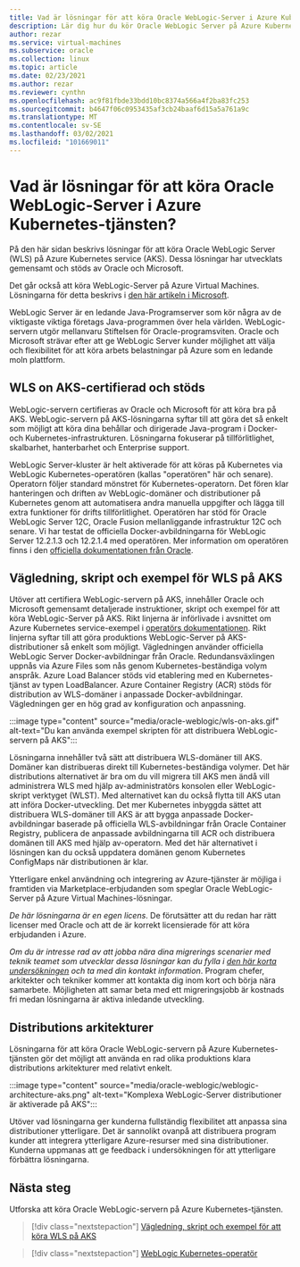 ```yaml
---
title: Vad är lösningar för att köra Oracle WebLogic-Server i Azure Kubernetes-tjänsten
description: Lär dig hur du kör Oracle WebLogic Server på Azure Kubernetes-tjänsten.
author: rezar
ms.service: virtual-machines
ms.subservice: oracle
ms.collection: linux
ms.topic: article
ms.date: 02/23/2021
ms.author: rezar
ms.reviewer: cynthn
ms.openlocfilehash: ac9f81fbde33bdd10bc8374a566a4f2ba83fc253
ms.sourcegitcommit: b4647f06c0953435af3cb24baaf6d15a5a761a9c
ms.translationtype: MT
ms.contentlocale: sv-SE
ms.lasthandoff: 03/02/2021
ms.locfileid: "101669011"
---
```

# <a name="what-are-solutions-for-running-oracle-weblogic-server-on-the-azure-kubernetes-service"></a>Vad är lösningar för att köra Oracle WebLogic-Server i Azure Kubernetes-tjänsten?

På den här sidan beskrivs lösningar för att köra Oracle WebLogic Server (WLS) på Azure Kubernetes service (AKS). Dessa lösningar har utvecklats gemensamt och stöds av Oracle och Microsoft.

Det går också att köra WebLogic-Server på Azure Virtual Machines. Lösningarna för detta beskrivs i [den här artikeln i Microsoft](./oracle-weblogic.md).

WebLogic Server är en ledande Java-Programserver som kör några av de viktigaste viktiga företags Java-programmen över hela världen. WebLogic-servern utgör mellanvaru Stiftelsen för Oracle-programsviten. Oracle och Microsoft strävar efter att ge WebLogic Server kunder möjlighet att välja och flexibilitet för att köra arbets belastningar på Azure som en ledande moln plattform.

## <a name="wls-on-aks-certified-and-supported"></a>WLS on AKS-certifierad och stöds
WebLogic-servern certifieras av Oracle och Microsoft för att köra bra på AKS. WebLogic-servern på AKS-lösningarna syftar till att göra det så enkelt som möjligt att köra dina behållar och dirigerade Java-program i Docker-och Kubernetes-infrastrukturen. Lösningarna fokuserar på tillförlitlighet, skalbarhet, hanterbarhet och Enterprise support.

WebLogic Server-kluster är helt aktiverade för att köras på Kubernetes via WebLogic Kubernetes-operatören (kallas "operatören" här och senare). Operatorn följer standard mönstret för Kubernetes-operatorn. Det fören klar hanteringen och driften av WebLogic-domäner och distributioner på Kubernetes genom att automatisera andra manuella uppgifter och lägga till extra funktioner för drifts tillförlitlighet. Operatören har stöd för Oracle WebLogic Server 12C, Oracle Fusion mellanliggande infrastruktur 12C och senare. Vi har testat de officiella Docker-avbildningarna för WebLogic Server 12.2.1.3 och 12.2.1.4 med operatören. Mer information om operatören finns i den [officiella dokumentationen från Oracle](https://oracle.github.io/weblogic-kubernetes-operator/).

## <a name="guidance-scripts-and-samples-for-wls-on-aks"></a>Vägledning, skript och exempel för WLS på AKS
Utöver att certifiera WebLogic-servern på AKS, innehåller Oracle och Microsoft gemensamt detaljerade instruktioner, skript och exempel för att köra WebLogic-Server på AKS. Rikt linjerna är införlivade i avsnittet om Azure Kubernetes service-exempel i [operatörs dokumentationen](https://oracle.github.io/weblogic-kubernetes-operator/samples/simple/azure-kubernetes-service/). Rikt linjerna syftar till att göra produktions WebLogic-Server på AKS-distributioner så enkelt som möjligt. Vägledningen använder officiella WebLogic Server Docker-avbildningar från Oracle. Redundansväxlingen uppnås via Azure Files som nås genom Kubernetes-beständiga volym anspråk. Azure Load Balancer stöds vid etablering med en Kubernetes-tjänst av typen LoadBalancer. Azure Container Registry (ACR) stöds för distribution av WLS-domäner i anpassade Docker-avbildningar. Vägledningen ger en hög grad av konfiguration och anpassning.

:::image type="content" source="media/oracle-weblogic/wls-on-aks.gif" alt-text="Du kan använda exempel skripten för att distribuera WebLogic-servern på AKS":::

Lösningarna innehåller två sätt att distribuera WLS-domäner till AKS. Domäner kan distribueras direkt till Kubernetes-beständiga volymer. Det här distributions alternativet är bra om du vill migrera till AKS men ändå vill administrera WLS med hjälp av-administratörs konsolen eller WebLogic-skript verktyget (WLST). Med alternativet kan du också flytta till AKS utan att införa Docker-utveckling. Det mer Kubernetes inbyggda sättet att distribuera WLS-domäner till AKS är att bygga anpassade Docker-avbildningar baserade på officiella WLS-avbildningar från Oracle Container Registry, publicera de anpassade avbildningarna till ACR och distribuera domänen till AKS med hjälp av-operatorn. Med det här alternativet i lösningen kan du också uppdatera domänen genom Kubernetes ConfigMaps när distributionen är klar.

Ytterligare enkel användning och integrering av Azure-tjänster är möjliga i framtiden via Marketplace-erbjudanden som speglar Oracle WebLogic-Server på Azure Virtual Machines-lösningar.

_De här lösningarna är en egen licens_. De förutsätter att du redan har rätt licenser med Oracle och att de är korrekt licensierade för att köra erbjudanden i Azure.

_Om du är intresse rad av att jobba nära dina migrerings scenarier med teknik teamet som utvecklar dessa lösningar kan du fylla i [den här korta undersökningen](https://aka.ms/wls-on-azure-survey) och ta med din kontakt information_. Program chefer, arkitekter och tekniker kommer att kontakta dig inom kort och börja nära samarbete. Möjligheten att samar beta med ett migreringsjobb är kostnads fri medan lösningarna är aktiva inledande utveckling.

## <a name="deployment-architectures"></a>Distributions arkitekturer

Lösningarna för att köra Oracle WebLogic-servern på Azure Kubernetes-tjänsten gör det möjligt att använda en rad olika produktions klara distributions arkitekturer med relativt enkelt.

:::image type="content" source="media/oracle-weblogic/weblogic-architecture-aks.png" alt-text="Komplexa WebLogic-Server distributioner är aktiverade på AKS":::

Utöver vad lösningarna ger kunderna fullständig flexibilitet att anpassa sina distributioner ytterligare. Det är sannolikt ovanpå att distribuera program kunder att integrera ytterligare Azure-resurser med sina distributioner. Kunderna uppmanas att ge feedback i undersökningen för att ytterligare förbättra lösningarna.

## <a name="next-steps"></a>Nästa steg

Utforska att köra Oracle WebLogic-servern på Azure Kubernetes-tjänsten.

> [!div class="nextstepaction"]
> [Vägledning, skript och exempel för att köra WLS på AKS](https://oracle.github.io/weblogic-kubernetes-operator/samples/simple/azure-kubernetes-service/)

> [!div class="nextstepaction"]
> [WebLogic Kubernetes-operatör](https://oracle.github.io/weblogic-kubernetes-operator/)
